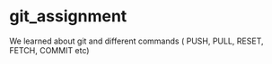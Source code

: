 # git_assignment
We learned about git and different commands ( PUSH, PULL, RESET, FETCH, COMMIT etc)
